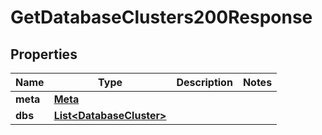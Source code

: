 

# GetDatabaseClusters200Response


## Properties

| Name | Type | Description | Notes |
|------------ | ------------- | ------------- | -------------|
|**meta** | [**Meta**](Meta.md) |  |  |
|**dbs** | [**List&lt;DatabaseCluster&gt;**](DatabaseCluster.md) |  |  |



